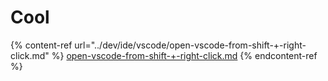 # Cool

{% content-ref url="../dev/ide/vscode/open-vscode-from-shift-+-right-click.md" %}
[open-vscode-from-shift-+-right-click.md](../dev/ide/vscode/open-vscode-from-shift-+-right-click.md)
{% endcontent-ref %}
